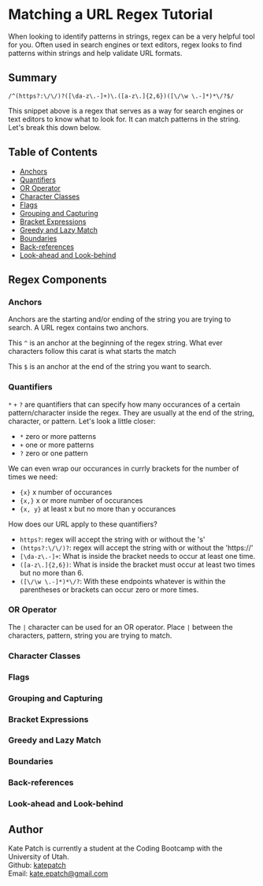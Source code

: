 # Matching a URL Regex Tutorial

When looking to identify patterns in strings, regex can be a very helpful tool for you.  Often used in search engines or text editors, regex looks to find patterns within strings and help validate URL formats.

## Summary

```
/^(https?:\/\/)?([\da-z\.-]+)\.([a-z\.]{2,6})([\/\w \.-]*)*\/?$/
```
This snippet above is a regex that serves as a way for search engines or text editors to know what to look for.  It can match patterns in the string.  Let's break this down below.

## Table of Contents

- [Anchors](#anchors)
- [Quantifiers](#quantifiers)
- [OR Operator](#or-operator)
- [Character Classes](#character-classes)
- [Flags](#flags)
- [Grouping and Capturing](#grouping-and-capturing)
- [Bracket Expressions](#bracket-expressions)
- [Greedy and Lazy Match](#greedy-and-lazy-match)
- [Boundaries](#boundaries)
- [Back-references](#back-references)
- [Look-ahead and Look-behind](#look-ahead-and-look-behind)

## Regex Components

### Anchors

Anchors are the starting and/or ending of the string you are trying to search.  A URL regex contains two anchors.

This `^` is an anchor at the beginning of the regex string.  What ever characters follow this carat is what starts the match

This `$` is an anchor at the end of the string you want to search.  

### Quantifiers

`*` `+` `?` are quantifiers that can specify how many occurances of a certain pattern/character inside the regex.  They are usually at the end of the string, character, or pattern.  Let's look a little closer:

- `*` zero or more patterns
- `+` one or more patterns
- `?` zero or one pattern

We can even wrap our occurances in currly brackets for the number of times we need:

- `{x}` x number of occurances
- `{x,}` x or more number of occurances
- `{x, y}` at least x but no more than y occurances

How does our URL apply to these quantifiers?

- `https?`: regex will accept the string with or without the 's'
- `(https?:\/\/)?`: regex will accept the string with or without the 'https://'
- `[\da-z\.-]+`: What is inside the bracket needs to occur at least one time.
- `([a-z\.]{2,6})`: What is inside the bracket must occur at least two times but no more than 6.
- `([\/\w \.-]*)*\/?`: With these endpoints whatever is within the parentheses or brackets can occur zero or more times.

### OR Operator

The `|` character can be used for an OR operator.  Place `|` between the characters, pattern, string you are trying to match.  

### Character Classes

### Flags

### Grouping and Capturing

### Bracket Expressions

### Greedy and Lazy Match

### Boundaries

### Back-references

### Look-ahead and Look-behind

## Author

Kate Patch is currently a student at the Coding Bootcamp with the University of Utah.<br>
Github: [katepatch](https://github.com/katepatch)<br>
Email: kate.epatch@gmail.com
